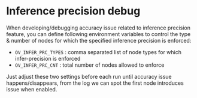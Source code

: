 # Inference precision debug

When developing/debugging accuracy issue related to inference precision feature, you can define following environment variables to control the type & number of nodes for which the specified inference precision is enforced:

 - `OV_INFER_PRC_TYPES` : comma separated list of node types for which infer-precision is enforced
 - `OV_INFER_PRC_CNT`   : total number of nodes allowed to enforce

Just adjust these two settings before each run until accuracy issue happens/disappears, from the log we can spot the first node introduces issue when enabled.
